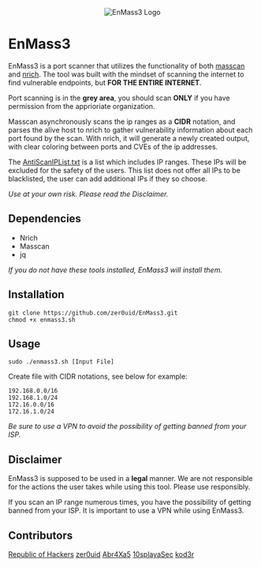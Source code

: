 <p align="center">

<img src="https://raw.githubusercontent.com/zer0uid/EnMass3/main/enm3_GH_readme.png" alt="EnMass3 Logo"/>

</p>

# EnMass3
EnMass3 is a port scanner that utilizes the functionality of both [masscan](https://github.com/robertdavidgraham/masscan) and [nrich](https://gitlab.com/shodan-public/nrich). The tool was built with the mindset of scanning the internet to find vulnerable endpoints, but **FOR THE ENTIRE INTERNET**.

Port scanning is in the **grey area**, you should scan **ONLY** if you have permission from the apprioriate organization.

Masscan asynchronously scans the ip ranges as a **CIDR** notation, and parses the alive host to nrich to gather vulnerability information about each port found by the scan. With nrich, it will generate a newly created output, with clear coloring between ports and CVEs of the ip addresses.

The [AntiScanIPList.txt](https://github.com/zer0uid/EnMass3/blob/main/AntiScanIPList.txt "AntiScanIPList.txt") is a list which includes IP ranges. These IPs will be excluded for the safety of the users. This list does not offer all IPs to be blacklisted, the user can add additional IPs if they so choose. 

*Use at your own risk. Please read the Disclaimer.*

## Dependencies
* Nrich
* Masscan
* jq

*If you do not have these tools installed, EnMass3 will install them.*

## Installation
```
git clone https://github.com/zer0uid/EnMass3.git
chmod +x enmass3.sh
```
## Usage
`sudo ./enmass3.sh [Input File]`

Create file with CIDR notations, see below for example:
```ascii
192.168.0.0/16
192.168.1.0/24
172.16.0.0/16
172.16.1.0/24
```

*Be sure to use a VPN to avoid the possibility of getting banned from your ISP.*
## Disclaimer
EnMass3 is supposed to be used in a **legal** manner. We are not responsible for the actions the user takes while using this tool. Please use responsibly.

If you scan an IP range numerous times, you have the possibility of getting banned from your ISP. It is important to use a VPN while using EnMass3.
## Contributors
[Republic of Hackers](https://discord.com/invite/repofhackers)
[zer0uid](https://github.com/zer0uid)
[Abr4Xa5](https://github.com/AbraXa5)
[10splayaSec](https://github.com/10splayaSec)
[kod3r](https://github.com/abhay-khattar)